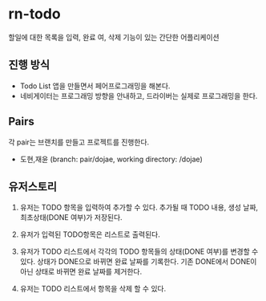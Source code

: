 # rn-todo
할일에 대한 목록을 입력, 완료 여, 삭제 기능이 있는 간단한 어플리케이션

## 진행 방식
  - Todo List 앱을 만들면서 페어프로그래밍을 해본다.
  - 네비게이터는 프로그래밍 방향을 안내하고, 드라이버는 실제로 프로그래밍을 한다.
## Pairs
각 pair는 브랜치를 만들고 프로젝트를 진행한다.
- 도현,재윤 (branch: pair/dojae, working directory: /dojae)

## 유저스토리
1. 유저는 TODO 항목을 입력하여 추가할 수 있다. 추가될 때 TODO 내용, 생성 날짜, 최초상태(DONE 여부)가 저장된다.

2. 유저가 입력된 TODO항목은 리스트로 출력된다.

3. 유저가 TODO 리스트에서 각각의 TODO 항목들의 상태(DONE 여부)를 변경할 수 있다. 상태가 DONE으로 바뀌면 완료 날짜를 기록한다. 기존 DONE에서 DONE이 아닌 상태로 바뀌면 완료 날짜를 제거한다.

4. 유저는 TODO 리스트에서 항목을 삭제 할 수 있다.
